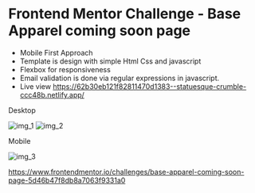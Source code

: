 # Frontend Mentor Challenge - Base Apparel coming soon page

 - Mobile First Approach 
 - Template is design with simple Html Css and javascript
 - Flexbox for responsiveness
 - Email validation is done via regular expressions in javascript.
 - Live view  https://62b30eb121f82811470d1383--statuesque-crumble-ccc48b.netlify.app/

Desktop

![img_1](https://user-images.githubusercontent.com/67706493/169328691-e59dc1a8-7391-4223-be83-f1c63a10132b.JPG)
![img_2](https://user-images.githubusercontent.com/67706493/169328705-d7e9922b-eeb6-4455-9ea4-c9c0a8e52ba8.JPG)

Mobile 

![img_3](https://user-images.githubusercontent.com/67706493/169328701-31db90ac-ca8f-4b22-b9e8-4af24608d493.JPG)



https://www.frontendmentor.io/challenges/base-apparel-coming-soon-page-5d46b47f8db8a7063f9331a0
